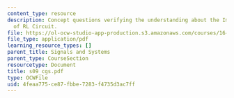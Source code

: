 ```yaml
---
content_type: resource
description: Concept questions verifying the understanding about the Impulse Response
  of RL Circuit.
file: https://ol-ocw-studio-app-production.s3.amazonaws.com/courses/16-01-unified-engineering-i-ii-iii-iv-fall-2005-spring-2006/4feaa775ce87fbbe7283f4735d3ac7ff_s09_cgs.pdf
file_type: application/pdf
learning_resource_types: []
parent_title: Signals and Systems
parent_type: CourseSection
resourcetype: Document
title: s09_cgs.pdf
type: OCWFile
uid: 4feaa775-ce87-fbbe-7283-f4735d3ac7ff
---
```

